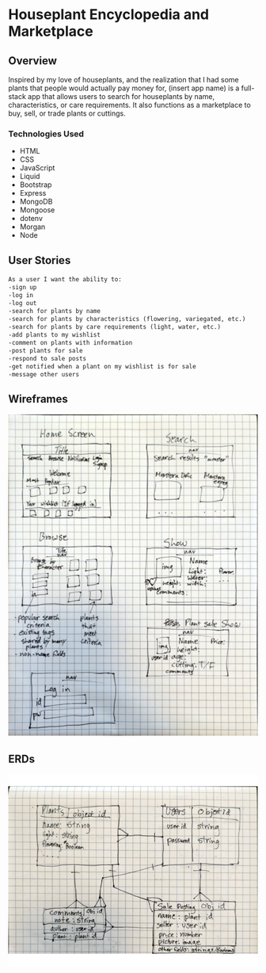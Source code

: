 # Houseplant Encyclopedia and Marketplace

## Overview
Inspired by my love of houseplants, and the realization that I had some plants that people would actually pay money for, (insert app name) is a full-stack app that allows users to search for houseplants by name, characteristics, or care requirements. It also functions as a marketplace to buy, sell, or trade plants or cuttings.

### Technologies Used
- HTML
- CSS
- JavaScript
- Liquid
- Bootstrap
- Express
- MongoDB
- Mongoose
- dotenv
- Morgan
- Node


## User Stories
```
As a user I want the ability to:
-sign up
-log in
-log out
-search for plants by name
-search for plants by characteristics (flowering, variegated, etc.)
-search for plants by care requirements (light, water, etc.)
-add plants to my wishlist
-comment on plants with information
-post plants for sale
-respond to sale posts
-get notified when a plant on my wishlist is for sale
-message other users
```

## Wireframes

![Project wireframes](img/Project_2_Wireframe.png)

## ERDs

![Project ERDS](img/Plant-Site-ERD.png)